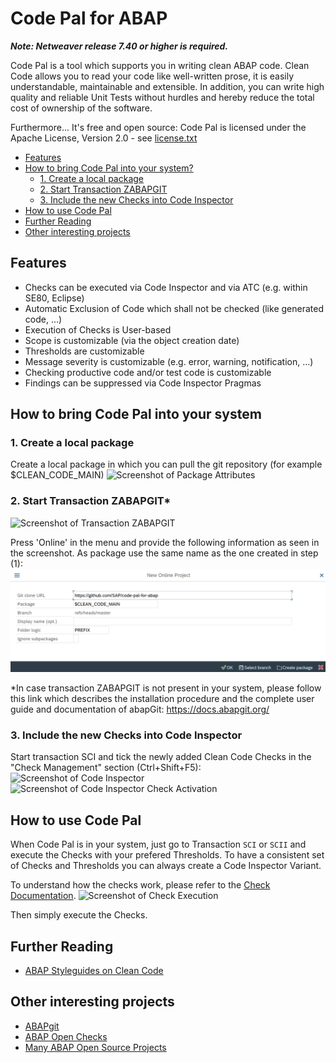 # Code Pal for ABAP

***Note: Netweaver release 7.40 or higher is required.***

Code Pal is a tool which supports you in writing clean ABAP code. Clean Code allows you to read your code like well-written prose, it is easily understandable, maintainable and extensible. In addition, you can write high quality and reliable Unit Tests without hurdles and hereby reduce the total cost of ownership of the software.

Furthermore... It's free and open source: Code Pal is licensed under the Apache License, Version 2.0 - see [license.txt](license.txt)

* [Features](#features)
* [How to bring Code Pal into your system?](#how-to-bring-code-pal-into-your-system)
  * [1. Create a local package](#1.-create-a-local-package)
  * [2. Start Transaction ZABAPGIT](#2-start-transaction-zabapgit)
  * [3. Include the new Checks into Code Inspector](#3-include-the-new-checks-into-code-inspector)
* [How to use Code Pal](#how-to-use-code-pal)
* [Further Reading](#further-reading)
* [Other interesting projects](#other-interesting-projects)

## Features
- Checks can be executed via Code Inspector and via ATC (e.g. within SE80, Eclipse)
- Automatic Exclusion of Code which shall not be checked (like generated code, …)
- Execution of Checks is User-based
- Scope is customizable (via the object creation date)
- Thresholds are customizable
- Message severity is customizable (e.g. error, warning, notification, …)
- Checking productive code and/or test code is customizable
- Findings can be suppressed via Code Inspector Pragmas

## How to bring Code Pal into your system
### 1. Create a local package
Create a local package in which you can pull the git repository (for example $CLEAN_CODE_MAIN)
![Screenshot of Package Attributes](./img/Package_CLEAN_CODE_MAIN.jpg)

### 2. Start Transaction ZABAPGIT*
![Screenshot of Transaction ZABAPGIT](./img/zabapgit.jpg)

  Press 'Online' in the menu and provide the following information as seen in the screenshot. As package use the same name as the one   created in step (1):
![Screenshot of ZABAPGIT Code Pal](./img/zabapgit_code_pal.jpg)

*In case transaction ZABAPGIT is not present in your system, please follow this link which describes the installation procedure and the complete user guide and documentation of abapGit:
https://docs.abapgit.org/

### 3. Include the new Checks into Code Inspector
Start transaction SCI and tick the newly added Clean Code Checks in the "Check Management" section (Ctrl+Shift+F5):
![Screenshot of Code Inspector](./img/SCI_Check_Management.jpg)
![Screenshot of Code Inspector Check Activation](./img/SCI_Check_Management_Checks.jpg)

## How to use Code Pal
When Code Pal is in your system, just go to Transaction `SCI` or `SCII` and execute the Checks with your prefered Thresholds. To have a consistent set of Checks and Thresholds you can always create a Code Inspector Variant.

To understand how the checks work, please refer to the [Check Documentation](/docs/check_documentation.md).
![Screenshot of Check Execution](./img/SCI_Check_Execution.jpg)

Then simply execute the Checks.

## Further Reading
* [ABAP Styleguides on Clean Code](https://github.com/SAP/styleguides/blob/master/clean-abap/CleanABAP.md)

## Other interesting projects
* [ABAPgit](https://github.com/larshp/abapGit)
* [ABAP Open Checks](https://github.com/larshp/abapOpenChecks)
* [Many ABAP Open Source Projects](https://dotabap.org/)
